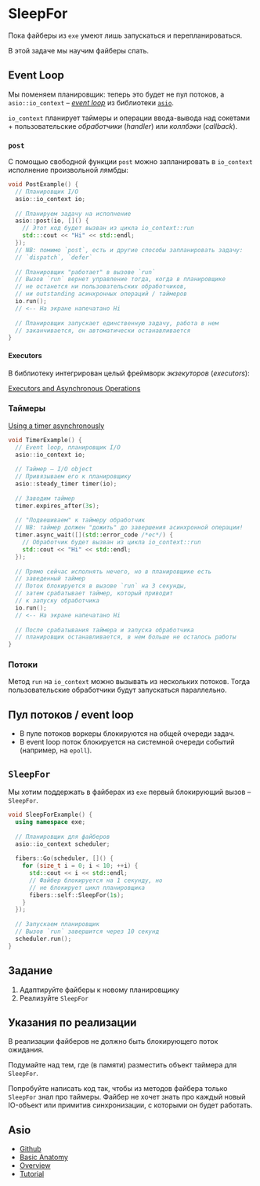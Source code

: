 # SleepFor

Пока файберы из `exe` умеют лишь запускаться и перепланироваться. 

В этой задаче мы научим файберы спать.

## Event Loop

Мы поменяем планировщик: теперь это будет не пул потоков, а `asio::io_context` – [_event loop_](http://latentflip.com/loupe/) из библиотеки [`asio`](https://think-async.com/).

`io_context` планирует таймеры и операции ввода-вывода над сокетами + пользовательские _обработчики_ (_handler_) или _коллбэки_ (_callback_).

### `post` 

С помощью свободной функции `post` можно запланировать в `io_context` исполнение произвольной лямбды: 

```cpp
void PostExample() {
  // Планировщик I/O
  asio::io_context io;
    
  // Планируем задачу на исполнение
  asio::post(io, []() {
    // Этот код будет вызван из цикла io_context::run
    std:::cout << "Hi" << std::endl;
  });
  // NB: помимо `post`, есть и другие способы запланировать задачу:
  // `dispatch`, `defer`
  
  // Планировщик "работает" в вызове `run`
  // Вызов `run` вернет управление тогда, когда в планировщике
  // не останется ни пользовательских обработчиков, 
  // ни outstanding асинхронных операций / таймеров
  io.run();
  // <-- На экране напечатано Hi
  
  // Планировщик запускает единственную задачу, работа в нем 
  // заканчивается, он автоматически останавливается
}
```

#### Executors

В библиотеку интегрирован целый фреймворк _экзекуторов_ (_executors_):

[Executors and Asynchronous Operations](http://chriskohlhoff.github.io/executors/)


### Таймеры

[Using a timer asynchronously](https://think-async.com/Asio/asio-1.22.1/doc/asio/tutorial/tuttimer2.html)

```cpp
void TimerExample() {
  // Event loop, планировщик I/O
  asio::io_context io;
  
  // Таймер – I/O object
  // Привязываем его к планировщику
  asio::steady_timer timer(io);
  
  // Заводим таймер
  timer.expires_after(3s);
  
  // "Подвешиваем" к таймеру обработчик
  // NB: таймер должен "дожить" до завершения асинхронной операции!
  timer.async_wait([](std::error_code /*ec*/) {
    // Обработчик будет вызван из цикла io_context::run
    std::cout << "Hi" << std::endl;
  });
  
  // Прямо сейчас исполнять нечего, но в планировщике есть 
  // заведенный таймер
  // Поток блокируется в вызове `run` на 3 секунды, 
  // затем срабатывает таймер, который приводит 
  // к запуску обработчика
  io.run();
  // <-- На экране напечатано Hi
  
  // После срабатывания таймера и запуска обработчика
  // планировщик останавливается, в нем больше не осталось работы
}
```

### Потоки

Метод `run` на `io_context` можно вызывать из нескольких потоков. Тогда пользовательские обработчики будут запускаться параллельно.

## Пул потоков / event loop

- В пуле потоков воркеры блокируются на общей очереди задач.
- В event loop поток блокируется на системной очереди событий (например, на `epoll`).

## `SleepFor`

Мы хотим поддержать в файберах из `exe` первый блокирующий вызов – `SleepFor`.

```cpp
void SleepForExample() {
  using namespace exe;
  
  // Планировщик для файберов
  asio::io_context scheduler;
  
  fibers::Go(scheduler, []() {
    for (size_t i = 0; i < 10; ++i) {
      std::cout << i << std::endl;
      // Файбер блокируется на 1 секунду, но
      // не блокирует цикл планировщика
      fibers::self::SleepFor(1s);
    }
  });
  
  // Запускаем планировщик
  // Вызов `run` завершится через 10 секунд
  scheduler.run();
}
```

## Задание

1) Адаптируйте файберы к новому планировщику
2) Реализуйте `SleepFor`

## Указания по реализации

В реализации файберов не должно быть блокирующего поток ожидания.

Подумайте над тем, где (в памяти) разместить объект таймера для `SleepFor`.

Попробуйте написать код так, чтобы из методов файбера только `SleepFor` знал про таймеры. Файбер не хочет знать про каждый новый IO-объект или примитив синхронизации, с которыми он будет работать.

## Asio

* [Github](https://github.com/chriskohlhoff/asio/)
* [Basic Anatomy](https://think-async.com/Asio/asio-1.22.1/doc/asio/overview/basics.html)
* [Overview](https://think-async.com/Asio/asio-1.22.1/doc/asio/overview.html)
* [Tutorial](https://think-async.com/Asio/asio-1.22.1/doc/asio/tutorial.html)